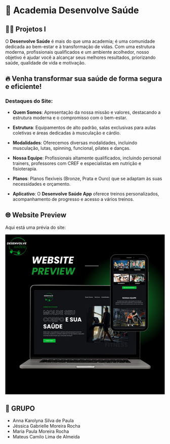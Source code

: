 # 🌟 Academia Desenvolve Saúde

## 🏋️‍♂️ Projetos I

O **Desenvolve Saúde** é mais do que uma academia; é uma comunidade dedicada ao bem-estar e à transformação de vidas. Com uma estrutura moderna, profissionais qualificados e um ambiente acolhedor, nosso objetivo é ajudar você a alcançar seus melhores resultados, priorizando saúde, qualidade de vida e motivação.

## 🔥 Venha transformar sua saúde de forma segura e eficiente!

### Destaques do Site:

- **Quem Somos**: Apresentação da nossa missão e valores, destacando a estrutura moderna e o compromisso com o bem-estar.
  
- **Estrutura**: Equipamentos de alto padrão, salas exclusivas para aulas coletivas e áreas dedicadas à musculação e cárdio.

- **Modalidades**: Oferecemos diversas modalidades, incluindo musculação, lutas, spinning, funcional, pilates e danças.

- **Nossa Equipe**: Profissionais altamente qualificados, incluindo personal trainers, professores com CREF e especialistas em nutrição e fisioterapia.

- **Planos**: Planos flexíveis (Bronze, Prata e Ouro) que se adaptam às suas necessidades e orçamento.

- **Aplicativo**: O **Desenvolve Saúde App** oferece treinos personalizados, acompanhamento de progresso e acesso a vários treinos.


## 🌐 Website Preview

Aqui está uma prévia do site:

![Website Preview](websitePreview.png)


## 👥 **GRUPO**
- Anna Karolyna Silva de Paula 
- Jéssica Gabrielle Moreira Rocha
- Maria Paula Moreira Rocha
- Mateus Camilo Lima de Almeida